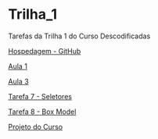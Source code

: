 # Trilha_1
 Tarefas da Trilha 1 do Curso Descodificadas

<a href="https://isanovz.github.io/Trilha_1/">Hospedagem - GitHub</a>

<a href="https://isanovz.github.io/Trilha_1/Aula/index.html">Aula 1</a>

<a href="https://isanovz.github.io/Trilha_1/Aula3/index.html">Aula 3</a>

<a href="https://isanovz.github.io/Trilha_1/Seletores/index.html">Tarefa 7 - Seletores</a>

<a href="https://isanovz.github.io/Trilha_1/Box_Model/index.html">Tarefa 8 - Box Model</a>

<a href="https://isanovz.github.io/Trilha_1/Projeto/index.html">Projeto do Curso</a>